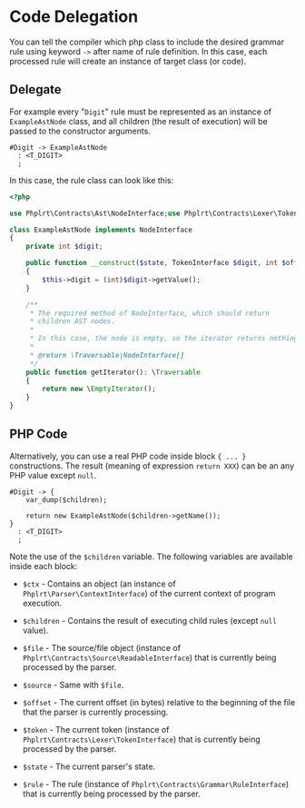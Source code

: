 # Code Delegation

You can tell the compiler which php class to include the desired grammar rule using 
keyword `->` after name of rule definition. In this case, each processed rule will 
create an instance of target class (or code).

## Delegate

For example every "`Digit`" rule must be represented as an 
instance of `ExampleAstNode` class, and all children (the result of execution)
will be passed to the constructor arguments.

```ebnf
#Digit -> ExampleAstNode
  : <T_DIGIT> 
  ;
```

In this case, the rule class can look like this:

```php
<?php

use Phplrt\Contracts\Ast\NodeInterface;use Phplrt\Contracts\Lexer\TokenInterface;

class ExampleAstNode implements NodeInterface
{
    private int $digit;

    public function __construct($state, TokenInterface $digit, int $offset) 
    {
        $this->digit = (int)$digit->getValue();
    }

    /**
     * The required method of NodeInterface, which should return 
     * children AST nodes.
     * 
     * In this case, the node is empty, so the iterator returns nothing.
     * 
     * @return \Traversable|NodeInterface[]
     */
    public function getIterator(): \Traversable
    {
        return new \EmptyIterator();
    }
}
```

## PHP Code

Alternatively, you can use a real PHP code inside block `{ ... }` 
constructions. The result (meaning of expression `return XXX`) can be 
an any PHP value except `null`.

```ebnf
#Digit -> {
    var_dump($children);

    return new ExampleAstNode($children->getName());
}
  : <T_DIGIT> 
  ;
```

Note the use of the `$children` variable. The following variables are 
available inside each block:

- `$ctx` - Contains an object (an instance of `Phplrt\Parser\ContextInterface`) 
    of the current context of program execution.
    
- `$children` - Contains the result of executing child rules (except `null` value).

- `$file` - The source/file object (instance of `Phplrt\Contracts\Source\ReadableInterface`) 
    that is currently being processed by the parser.
    
- `$source` - Same with `$file`.

- `$offset` - The current offset (in bytes) relative to the beginning of the 
    file that the parser is currently processing.
    
- `$token` - The current token (instance of `Phplrt\Contracts\Lexer\TokenInterface`) 
    that is currently being processed by the parser.
    
- `$state` - The current parser's state.

- `$rule` - The rule (instance of `Phplrt\Contracts\Grammar\RuleInterface`) 
    that is currently being processed by the parser.
